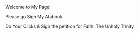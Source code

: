 Welcome to My Page!


Please go Sign My Atabook

Do Your Clicks & Sign the petition for Faith: The Unholy Trinity 
